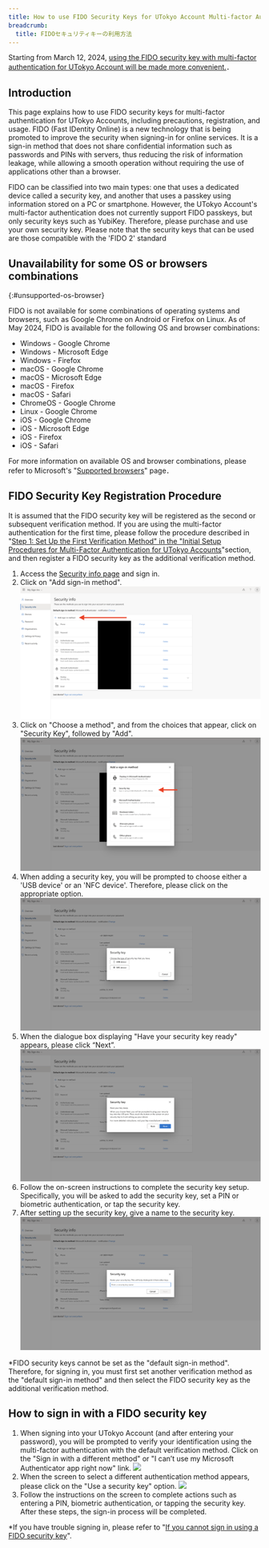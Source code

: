 ```yaml
---
title: How to use FIDO Security Keys for UTokyo Account Multi-factor Authentication
breadcrumb:
  title: FIDOセキュリティキーの利用方法
---
```


<div class="box">Starting from March 12, 2024, <a href="/en/notice/2024/02-utac-auth-improvement">using the FIDO security key with multi-factor authentication for UTokyo Account will be made more convenient.</a>．</div>

## Introduction

This page explains how to use FIDO security keys for multi-factor authentication for UTokyo Accounts, including precautions, registration, and usage. FIDO (Fast IDentity Online) is a new technology that is being promoted to improve the security when signing-in for online services. It is a sign-in method that does not share confidential information such as passwords and PINs with servers, thus reducing the risk of information leakage, while allowing a smooth operation without requiring the use of applications other than a browser. 

FIDO can be classified into two main types: one that uses a dedicated device called a security key, and another that uses a passkey using information stored on a PC or smartphone. However, the UTokyo Account's multi-factor authentication does not currently support FIDO passkeys, but only security keys such as YubiKey. Therefore, please purchase and use your own security key. Please note that the security keys that can be used are those compatible with the 'FIDO 2' standard


## Unavailability for some OS or browsers combinations
{:#unsupported-os-browser}

FIDO is not available for some combinations of operating systems and browsers, such as Google Chrome on Android or Firefox on Linux. As of May 2024, FIDO is available for the following OS and browser combinations:

- Windows - Google Chrome
- Windows - Microsoft Edge
- Windows - Firefox
- macOS - Google Chrome
- macOS - Microsoft Edge
- macOS - Firefox
- macOS - Safari
- ChromeOS - Google Chrome
- Linux - Google Chrome
- iOS - Google Chrome
- iOS - Microsoft Edge
- iOS - Firefox
- iOS - Safari

For more information on available OS and browser combinations, please refer to Microsoft's "[Supported browsers](https://learn.microsoft.com/en-us/entra/identity/authentication/concept-fido2-compatibility#supported-browsers)" page．

## FIDO Security Key Registration Procedure

It is assumed that the FIDO security key will be registered as the second or subsequent verification method. If you are using the multi-factor authentication for the first time, please follow the procedure described in "[Step 1: Set Up the First Verification Method" in the "Initial Setup Procedures for Multi-Factor Authentication for UTokyo Accounts](/en/utokyo_account/mfa/initial/#first)"section, and then register a FIDO security key as the additional verification method.

1. Access the [Security info page](https://mysignins.microsoft.com/security-info) and sign in.
2. Click on "Add sign-in method".
![](add_signin_method.png)
3. Click on "Choose a method", and from the choices that appear, click on "Security Key", followed by "Add".
![](select_security_key.png)
4. When adding a security key, you will be prompted to choose either a 'USB device' or an 'NFC device'. Therefore, please click on the appropriate option.
![](select_connection_method.png)
5. When the dialogue box displaying "Have your security key ready" appears, please click “Next”.
![](prepare_key.png)
6. Follow the on-screen instructions to complete the security key setup. Specifically, you will be asked to add the security key, set a PIN or biometric authentication, or tap the security key.
7. After setting up the security key, give a name to the security key.
![](name_security_key.png)

*FIDO security keys cannot be set as the "default sign-in method". Therefore, for signing in, you must first set another verification method as the "default sign-in method" and then select the FIDO security key as the additional verification method.

## How to sign in with a FIDO security key

1. When signing into your UTokyo Account (and after entering your password), you will be prompted to verify your identification using the multi-factor authentication with the default verification method. Click on the "Sign in with a different method" or "I can’t use my Microsoft Authenticator app right now" link.
![](signin_other_method.png)
2. When the screen to select a different authentication method appears, please click on the "Use a security key" option.
![](signin_security_key.png)
3. Follow the instructions on the screen to complete actions such as entering a PIN, biometric authentication, or tapping the security key. After these steps, the sign-in process will be completed.

*If you have trouble signing in, please refer to "[If you cannot sign in using a FIDO security key](#unsupported-os-browser)".

